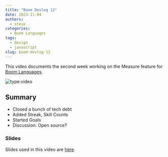 ```yaml
---
title: "Boom Devlog 12"
date: 2023-11-04
authors:
  - steve
categories:
  - Boom Languages
tags:
  - design
  - javascript
slug: boom-devlog-12
---
```


This video documents the second week working on the Measure feature for [Boom Languages](https://boomlanguages.com/).

<!-- more -->

![type:video](https://www.youtube.com/embed/6f2wI93lhqQ)

## Summary

- Closed a bunch of tech debt
- Added Streak, Skill Counts
- Started Goals
- Discussion: Open source?

### Slides

Slides used in this video are [here](https://github.com/pagekey/slides/blob/main/2023/2023-11-04%20Boom%20Sprint%201%20Week%202.pptx).
